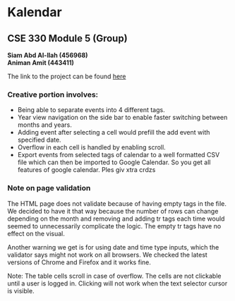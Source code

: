 # Kalendar
## CSE 330 Module 5 (Group)

**Siam Abd Al-Ilah (456968)  
Animan Amit (443411)**

The link to the project can be found [here](http://ec2-52-15-37-3.us-east-2.compute.amazonaws.com/~siamabdalilah/calendar/calendar.html)

### Creative portion involves:
* Being able to separate events into 4 different tags.  
* Year view navigation on the side bar to enable   faster switching between months and years.  
* Adding event after selecting a cell would prefill the add event with specified date.  
* Overflow in each cell is handled by enabling scroll.  
* Export events from selected tags of calendar to a well formatted CSV file which can then be imported to Google Calendar. So you get all features of google calendar. Ples giv xtra crdzs

### Note on page validation
The HTML page does not validate because of having empty <tr> tags in the file. We decided to have it that way because the number of rows can change depending on the month and removing and adding tr tags each time would seemed to unnecessarily complicate the logic. The empty tr tags have no effect on the visual.  

Another warning we get is for using date and time type inputs, which the validator says might not work on all browsers. We checked the latest versions of Chrome and Firefox and it works fine.





Note: The table cells scroll in case of overflow. The cells are not clickable until a user is logged in. Clicking will not work when the text selector cursor is visible.